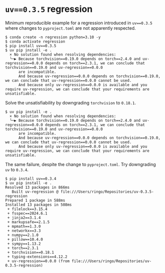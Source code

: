 # `uv==0.3.5` regression

Minimum reproducible example for a regression introduced in `uv==0.3.5` where changes to `pyproject.toml` are not apparently respected.

```console
$ conda create -n regression python=3.10 -y
$ conda activate regression
$ pip install uv==0.3.5
$ uv pip install -e .
  × No solution found when resolving dependencies:
  ╰─▶ Because torchvision==0.19.0 depends on torch==2.4.0 and uv-regression==0.0.0 depends on torch==2.3.1, we can conclude that torchvision==0.19.0 and uv-regression==0.0.0
      are incompatible.
      And because uv-regression==0.0.0 depends on torchvision==0.19.0, we can conclude that uv-regression==0.0.0 cannot be used.
      And because only uv-regression==0.0.0 is available and you require uv-regression, we can conclude that your requirements are unsatisfiable.
```

Solve the unsatisfiability by downgrading `torchvision` to `0.18.1`.

```console
$ uv pip install -e .
  × No solution found when resolving dependencies:
  ╰─▶ Because torchvision==0.19.0 depends on torch==2.4.0 and uv-regression==0.0.0 depends on torch==2.3.1, we can conclude that torchvision==0.19.0 and uv-regression==0.0.0
      are incompatible.
      And because uv-regression==0.0.0 depends on torchvision==0.19.0, we can conclude that uv-regression==0.0.0 cannot be used.
      And because only uv-regression==0.0.0 is available and you require uv-regression, we can conclude that your requirements are unsatisfiable.
```

The same failure, despite the change to `pyproject.toml`. Try downgrading `uv` to `0.3.4`.

```console
$ pip install uv==0.3.4
$ uv pip install -e .
Resolved 13 packages in 866ms
   Built uv-regression @ file:///Users/ringo/Repositories/uv-0.3.5-regression
Prepared 1 package in 588ms
Installed 13 packages in 508ms
 + filelock==3.15.4
 + fsspec==2024.6.1
 + jinja2==3.1.4
 + markupsafe==2.1.5
 + mpmath==1.3.0
 + networkx==3.3
 + numpy==2.1.0
 + pillow==10.4.0
 + sympy==1.13.2
 + torch==2.3.1
 + torchvision==0.18.1
 + typing-extensions==4.12.2
 + uv-regression==0.0.0 (from file:///Users/ringo/Repositories/uv-0.3.5-regression)
```

